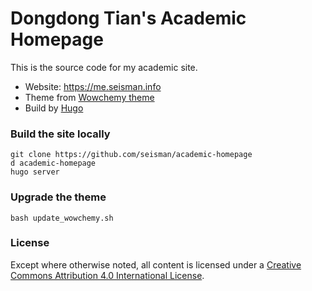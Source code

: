 # Dongdong Tian's Academic Homepage

This is the source code for my academic site.

- Website: https://me.seisman.info
- Theme from [Wowchemy theme](https://wowchemy.com/)
- Build by [Hugo](https://gohugo.io/)

### Build the site locally

```
git clone https://github.com/seisman/academic-homepage
d academic-homepage
hugo server
```

### Upgrade the theme

```
bash update_wowchemy.sh
```

### License

Except where otherwise noted, all content is licensed under a
[Creative Commons Attribution 4.0 International License](https://creativecommons.org/licenses/by/4.0/).
